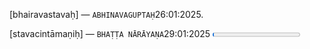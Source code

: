 [bhairavastavaḥ] — `ABHINAVAGUPTAḤ`26:01:2025.

[stavacintāmaṇiḥ] — `BHAṬṬA NĀRĀYAṆA`29:01:2025 <progress id="file" max="100" value="01">01%</progress> 
